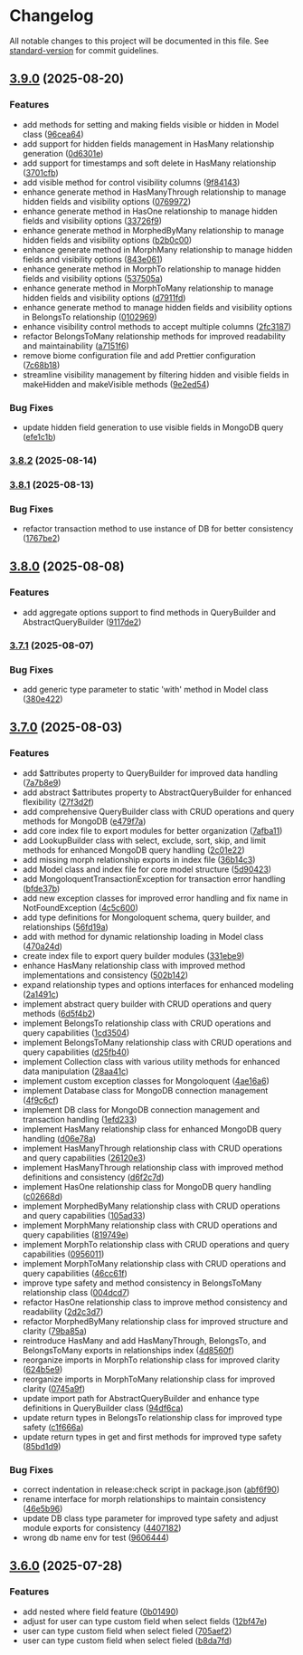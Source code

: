 # Changelog

All notable changes to this project will be documented in this file. See [standard-version](https://github.com/conventional-changelog/standard-version) for commit guidelines.

## [3.9.0](https://github.com/ajatdarojat45/mongoloquent/compare/v3.8.2...v3.9.0) (2025-08-20)


### Features

* add methods for setting and making fields visible or hidden in Model class ([96cea64](https://github.com/ajatdarojat45/mongoloquent/commit/96cea643f29fc664e26afe5909d97420666f82b0))
* add support for hidden fields management in HasMany relationship generation ([0d6301e](https://github.com/ajatdarojat45/mongoloquent/commit/0d6301e294f22dc969f0a0aacfa21ce6192d42bb))
* add support for timestamps and soft delete in HasMany relationship ([3701cfb](https://github.com/ajatdarojat45/mongoloquent/commit/3701cfba32222c99ffcb78b81760ddf6e2a728d3))
* add visible method for control visibility columns ([9f84143](https://github.com/ajatdarojat45/mongoloquent/commit/9f8414305a5de83d0fbade086b376eeb05dd361b))
* enhance generate method in HasManyThrough relationship to manage hidden fields and visibility options ([0769972](https://github.com/ajatdarojat45/mongoloquent/commit/07699725b97f08e18ef2450898ecb25bd1f9dcf9))
* enhance generate method in HasOne relationship to manage hidden fields and visibility options ([33726f9](https://github.com/ajatdarojat45/mongoloquent/commit/33726f992a482f311f9da2ff32e36e3d84d99bcb))
* enhance generate method in MorphedByMany relationship to manage hidden fields and visibility options ([b2b0c00](https://github.com/ajatdarojat45/mongoloquent/commit/b2b0c00ec051a0472cc6c4b5d17f2aedebe25645))
* enhance generate method in MorphMany relationship to manage hidden fields and visibility options ([843e061](https://github.com/ajatdarojat45/mongoloquent/commit/843e06170a5bd422371d8eff1c16b32284fb6c78))
* enhance generate method in MorphTo relationship to manage hidden fields and visibility options ([537505a](https://github.com/ajatdarojat45/mongoloquent/commit/537505aab3a574a74a70f114df4c9b696a7a58c5))
* enhance generate method in MorphToMany relationship to manage hidden fields and visibility options ([d7911fd](https://github.com/ajatdarojat45/mongoloquent/commit/d7911fd7530260d7024a7d80b0f811d7d0366113))
* enhance generate method to manage hidden fields and visibility options in BelongsTo relationship ([0102969](https://github.com/ajatdarojat45/mongoloquent/commit/01029699392c16d9c2976a77f2aa59c27bae0335))
* enhance visibility control methods to accept multiple columns ([2fc3187](https://github.com/ajatdarojat45/mongoloquent/commit/2fc3187a1215e7d714cebbf0fa352ac4509e4cc2))
* refactor BelongsToMany relationship methods for improved readability and maintainability ([a7151f6](https://github.com/ajatdarojat45/mongoloquent/commit/a7151f660a0b05f7b8c8935c8d684d71d9d0a494))
* remove biome configuration file and add Prettier configuration ([7c68b18](https://github.com/ajatdarojat45/mongoloquent/commit/7c68b185ce3733afe35aa5677cb07c2318969720))
* streamline visibility management by filtering hidden and visible fields in makeHidden and makeVisible methods ([9e2ed54](https://github.com/ajatdarojat45/mongoloquent/commit/9e2ed54231cd55a0f041f515fd377be3ce5e8419))


### Bug Fixes

* update hidden field generation to use visible fields in MongoDB query ([efe1c1b](https://github.com/ajatdarojat45/mongoloquent/commit/efe1c1b7b12c15ab3db1649eddd5d05802848a13))

### [3.8.2](https://github.com/ajatdarojat45/mongoloquent/compare/v3.8.1...v3.8.2) (2025-08-14)

### [3.8.1](https://github.com/ajatdarojat45/mongoloquent/compare/v3.8.0...v3.8.1) (2025-08-13)


### Bug Fixes

* refactor transaction method to use instance of DB for better consistency ([1767be2](https://github.com/ajatdarojat45/mongoloquent/commit/1767be240b6a8f08aa0739c7e7f66f01e3dde863))

## [3.8.0](https://github.com/ajatdarojat45/mongoloquent/compare/v3.7.1...v3.8.0) (2025-08-08)


### Features

* add aggregate options support to find methods in QueryBuilder and AbstractQueryBuilder ([9117de2](https://github.com/ajatdarojat45/mongoloquent/commit/9117de256095b7ac0bf9efc576af97ac8859a52d))

### [3.7.1](https://github.com/ajatdarojat45/mongoloquent/compare/v3.7.0...v3.7.1) (2025-08-07)


### Bug Fixes

* add generic type parameter to static 'with' method in Model class ([380e422](https://github.com/ajatdarojat45/mongoloquent/commit/380e422fef7d45ba9b85ce4e7d1ac6f9f74d8b36))

## [3.7.0](https://github.com/ajatdarojat45/mongoloquent/compare/v3.6.0...v3.7.0) (2025-08-03)


### Features

* add $attributes property to QueryBuilder for improved data handling ([7a7b8e9](https://github.com/ajatdarojat45/mongoloquent/commit/7a7b8e9ce12473d06ba4423b670466919dfe5a06))
* add abstract $attributes property to AbstractQueryBuilder for enhanced flexibility ([27f3d2f](https://github.com/ajatdarojat45/mongoloquent/commit/27f3d2f0a9908887330aebfbe0bfbe8469ce6e76))
* add comprehensive QueryBuilder class with CRUD operations and query methods for MongoDB ([e479f7a](https://github.com/ajatdarojat45/mongoloquent/commit/e479f7a585e44ac9c99fef67c26c15c7259e0c09))
* add core index file to export modules for better organization ([7afba11](https://github.com/ajatdarojat45/mongoloquent/commit/7afba11a7b02df1ba8c06a9a590a0fd17d712927))
* add LookupBuilder class with select, exclude, sort, skip, and limit methods for enhanced MongoDB query handling ([2c01e22](https://github.com/ajatdarojat45/mongoloquent/commit/2c01e22b427a0c7bc5452d9b3f734a1936fa27ab))
* add missing morph relationship exports in index file ([36b14c3](https://github.com/ajatdarojat45/mongoloquent/commit/36b14c3457b24b8499a9f7b12617dc1c4d02a997))
* add Model class and index file for core model structure ([5d90423](https://github.com/ajatdarojat45/mongoloquent/commit/5d90423554d3e0ad6c66a50ed170b8bd29e4a85f))
* add MongoloquentTransactionException for transaction error handling ([bfde37b](https://github.com/ajatdarojat45/mongoloquent/commit/bfde37ba4c757e2a45db76e5c879d1dc14926000))
* add new exception classes for improved error handling and fix name in NotFoundException ([4c5c600](https://github.com/ajatdarojat45/mongoloquent/commit/4c5c6004b4c3cf33079d48e39b922a334412d102))
* add type definitions for Mongoloquent schema, query builder, and relationships ([56fd19a](https://github.com/ajatdarojat45/mongoloquent/commit/56fd19a3fdcece568b565a62c928c8a54d007b8a))
* add with method for dynamic relationship loading in Model class ([470a24d](https://github.com/ajatdarojat45/mongoloquent/commit/470a24d5f117bfa6288d8c2b8e9f19fae083b2cd))
* create index file to export query builder modules ([331ebe9](https://github.com/ajatdarojat45/mongoloquent/commit/331ebe952c49daee7971e1f80b47dfc24d238418))
* enhance HasMany relationship class with improved method implementations and consistency ([502b142](https://github.com/ajatdarojat45/mongoloquent/commit/502b1423d73929d78cd757da2b005155684cd34a))
* expand relationship types and options interfaces for enhanced modeling ([2a1491c](https://github.com/ajatdarojat45/mongoloquent/commit/2a1491cfcb24f5ebaf97cd759ffa18ecc4023cb5))
* implement abstract query builder with CRUD operations and query methods ([6d5f4b2](https://github.com/ajatdarojat45/mongoloquent/commit/6d5f4b263ce1a13ae55789237f71a628802433c8))
* implement BelongsTo relationship class with CRUD operations and query capabilities ([1cd3504](https://github.com/ajatdarojat45/mongoloquent/commit/1cd35046230b3b1f0fb7586ea751d3114ab1ac3e))
* implement BelongsToMany relationship class with CRUD operations and query capabilities ([d25fb40](https://github.com/ajatdarojat45/mongoloquent/commit/d25fb409fab847d033708f86fa2d4edef9ef6da3))
* implement Collection class with various utility methods for enhanced data manipulation ([28aa41c](https://github.com/ajatdarojat45/mongoloquent/commit/28aa41caa38c1f8ce709eb94e907ae45e8005741))
* implement custom exception classes for Mongoloquent ([4ae16a6](https://github.com/ajatdarojat45/mongoloquent/commit/4ae16a6dce1077d05925ae8dd7e02c097b2d8cd2))
* implement Database class for MongoDB connection management ([4f9c6cf](https://github.com/ajatdarojat45/mongoloquent/commit/4f9c6cf6dd891b9de0214bc752b375fea742c4f4))
* implement DB class for MongoDB connection management and transaction handling ([1efd233](https://github.com/ajatdarojat45/mongoloquent/commit/1efd23351b80b9c5679039d58ab046cee3829585))
* implement HasMany relationship class for enhanced MongoDB query handling ([d06e78a](https://github.com/ajatdarojat45/mongoloquent/commit/d06e78a621f7d98691f67721a6ade90291cd9bd3))
* implement HasManyThrough relationship class with CRUD operations and query capabilities ([26120e3](https://github.com/ajatdarojat45/mongoloquent/commit/26120e327a58d999006e649be99f50795b018fab))
* implement HasManyThrough relationship class with improved method definitions and consistency ([d6f2c7d](https://github.com/ajatdarojat45/mongoloquent/commit/d6f2c7d0b9b37c23d36d0bd85164335878e84d6c))
* implement HasOne relationship class for MongoDB query handling ([c02668d](https://github.com/ajatdarojat45/mongoloquent/commit/c02668d7073171eb6f777e140b610fbd154fab7c))
* implement MorphedByMany relationship class with CRUD operations and query capabilities ([105ad33](https://github.com/ajatdarojat45/mongoloquent/commit/105ad33a092750fef268578f80cddf6033a9915c))
* implement MorphMany relationship class with CRUD operations and query capabilities ([819749e](https://github.com/ajatdarojat45/mongoloquent/commit/819749e8522af6f516da9aaf2ce288017c70e35b))
* implement MorphTo relationship class with CRUD operations and query capabilities ([0956011](https://github.com/ajatdarojat45/mongoloquent/commit/095601141c769192eade43a158fc4ec4eff0ddd3))
* implement MorphToMany relationship class with CRUD operations and query capabilities ([46cc61f](https://github.com/ajatdarojat45/mongoloquent/commit/46cc61f2a4a046a34f4cd9d3b2029d1adfdbf5ec))
* improve type safety and method consistency in BelongsToMany relationship class ([004dcd7](https://github.com/ajatdarojat45/mongoloquent/commit/004dcd7a1bd27a896f821c05c307ffa3decca70e))
* refactor HasOne relationship class to improve method consistency and readability ([2d2c3d7](https://github.com/ajatdarojat45/mongoloquent/commit/2d2c3d7c8cecfbac9b271a3559073195f2e64bed))
* refactor MorphedByMany relationship class for improved structure and clarity ([79ba85a](https://github.com/ajatdarojat45/mongoloquent/commit/79ba85a643f185f57881f89caf9d01dcb6527695))
* reintroduce HasMany and add HasManyThrough, BelongsTo, and BelongsToMany exports in relationships index ([4d8560f](https://github.com/ajatdarojat45/mongoloquent/commit/4d8560fc921141317c7c5cebcc06fa68895f4be2))
* reorganize imports in MorphTo relationship class for improved clarity ([624b5e9](https://github.com/ajatdarojat45/mongoloquent/commit/624b5e9736af0d730cfa07f760bf0894564c266f))
* reorganize imports in MorphToMany relationship class for improved clarity ([0745a9f](https://github.com/ajatdarojat45/mongoloquent/commit/0745a9f27ac8b1dd529eb171768e0d566535666e))
* update import path for AbstractQueryBuilder and enhance type definitions in QueryBuilder class ([94df6ca](https://github.com/ajatdarojat45/mongoloquent/commit/94df6ca4b8310343ba0aef50f5708141854b45fa))
* update return types in BelongsTo relationship class for improved type safety ([c1f666a](https://github.com/ajatdarojat45/mongoloquent/commit/c1f666a51517c417da76ade931ef58961ff41f56))
* update return types in get and first methods for improved type safety ([85bd1d9](https://github.com/ajatdarojat45/mongoloquent/commit/85bd1d9910d34265a72e9e609aaacf08f3d154fc))


### Bug Fixes

* correct indentation in release:check script in package.json ([abf6f90](https://github.com/ajatdarojat45/mongoloquent/commit/abf6f9088e690d1806e17828a6653f71b1d3d602))
* rename interface for morph relationships to maintain consistency ([46e5b96](https://github.com/ajatdarojat45/mongoloquent/commit/46e5b96b1e8d53257e1c456fad1bdfc80afadc69))
* update DB class type parameter for improved type safety and adjust module exports for consistency ([4407182](https://github.com/ajatdarojat45/mongoloquent/commit/4407182f5341e9ea6e84be89c0bfe4d7f36c69d5))
* wrong db name env for test ([9606444](https://github.com/ajatdarojat45/mongoloquent/commit/96064441c4da94e8516735bbe752660bfaaacfd5))

## [3.6.0](https://github.com/ajatdarojat45/mongoloquent/compare/v3.5.4...v3.6.0) (2025-07-28)


### Features

* add nested where field feature ([0b01490](https://github.com/ajatdarojat45/mongoloquent/commit/0b01490abb5e9efd0a85c11007ec233359de6397))
* adjust for user can type custom field when select fields ([12bf47e](https://github.com/ajatdarojat45/mongoloquent/commit/12bf47eab0e9aacf2d6e4e14763298bc4d585a2a))
* user can type custom field when select fieled ([705aef2](https://github.com/ajatdarojat45/mongoloquent/commit/705aef2eb3e783a6d2a3d458b699d19cf929e981))
* user can type custom field when select fieled ([b8da7fd](https://github.com/ajatdarojat45/mongoloquent/commit/b8da7fdb5a28b4a4b04730d42f0c6e105adbbf15))
